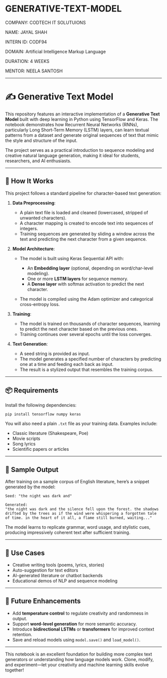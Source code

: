 # GENERATIVE-TEXT-MODEL

COMPANY: CODTECH IT SOLUTUIONS

NAME: JAYAL SHAH

INTERN ID: CODF94

DOMAIN: Artificial Intelligence Markup Language

DURATION: 4 WEEKS

MENTOR: NEELA SANTOSH




---

# ✍️ Generative Text Model

This repository features an interactive implementation of a **Generative Text Model** built with deep learning in Python using TensorFlow and Keras. The notebook demonstrates how Recurrent Neural Networks (RNNs), particularly Long Short-Term Memory (LSTM) layers, can learn textual patterns from a dataset and generate original sequences of text that mimic the style and structure of the input.

The project serves as a practical introduction to sequence modeling and creative natural language generation, making it ideal for students, researchers, and AI enthusiasts.

---

## 🧠 How It Works

This project follows a standard pipeline for character-based text generation:

1. **Data Preprocessing**:

   * A plain text file is loaded and cleaned (lowercased, stripped of unwanted characters).
   * A character mapping is created to encode text into sequences of integers.
   * Training sequences are generated by sliding a window across the text and predicting the next character from a given sequence.

2. **Model Architecture**:

   * The model is built using Keras Sequential API with:

     * An **Embedding layer** (optional, depending on word/char-level modeling).
     * One or more **LSTM layers** for sequence memory.
     * A **Dense layer** with softmax activation to predict the next character.
   * The model is compiled using the Adam optimizer and categorical cross-entropy loss.

3. **Training**:

   * The model is trained on thousands of character sequences, learning to predict the next character based on the previous ones.
   * Training continues over several epochs until the loss converges.

4. **Text Generation**:

   * A seed string is provided as input.
   * The model generates a specified number of characters by predicting one at a time and feeding each back as input.
   * The result is a stylized output that resembles the training corpus.

---

## 📦 Requirements

Install the following dependencies:

```bash
pip install tensorflow numpy keras
```

You will also need a plain `.txt` file as your training data. Examples include:

* Classic literature (Shakespeare, Poe)
* Movie scripts
* Song lyrics
* Scientific papers or articles

---

## 📌 Sample Output

After training on a sample corpus of English literature, here’s a snippet generated by the model:

```
Seed: "the night was dark and"

Generated:
"the night was dark and the silence fell upon the forest. the shadows drifted by the trees as if the wind were whispering a forgotten tale of time. in the heart of it all, a flame still burned, waiting..."
```

The model learns to replicate grammar, word usage, and stylistic cues, producing impressively coherent text after sufficient training.

---

## 🎯 Use Cases

* Creative writing tools (poems, lyrics, stories)
* Auto-suggestion for text editors
* AI-generated literature or chatbot backends
* Educational demos of NLP and sequence modeling

---

## 🚀 Future Enhancements

* Add **temperature control** to regulate creativity and randomness in output.
* Support **word-level generation** for more semantic accuracy.
* Introduce **bidirectional LSTMs** or **transformers** for improved context retention.
* Save and reload models using `model.save()` and `load_model()`.

---

This notebook is an excellent foundation for building more complex text generators or understanding how language models work. Clone, modify, and experiment—let your creativity and machine learning skills evolve together!
